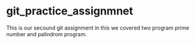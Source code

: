 # git_practice_assignmnet
This is our secound git assignment in this we covered two program prime number and palindrom program.
